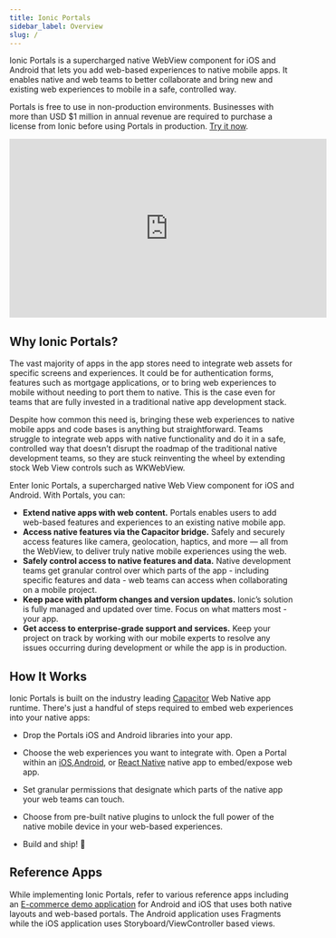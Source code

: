 ```yaml
---
title: Ionic Portals
sidebar_label: Overview
slug: /
---
```


<head>
  <link rel="canonical" href="http://ionic.io/docs/portals" />
</head>

Ionic Portals is a supercharged native WebView component for iOS and Android that lets you add web-based experiences to native mobile apps. It enables native and web teams to better collaborate and bring new and existing web experiences to mobile in a safe, controlled way.

Portals is free to use in non-production environments. Businesses with more than USD $1 million in annual revenue are required to purchase a license from Ionic before using Portals in production. [Try it now](https://ionic.io/register-portals).

<div
  style={{
    position: "relative",
    paddingBottom: "56.25%",
    height: 0,
  }}>
  <iframe
    width="560"
    height="315"
    src="https://www.youtube.com/embed/G9A9EI64Wig"
    title="YouTube video player"
    frameborder="0"
    allow="accelerometer; autoplay; clipboard-write; encrypted-media; gyroscope; picture-in-picture"
    allowfullscreen
    style={{
      position: "absolute",
      top: 0,
      left: 0,
      width: "100%",
      height: "100%",
    }}
  ></iframe>
</div>

## Why Ionic Portals?

The vast majority of apps in the app stores need to integrate web assets for specific screens and experiences. It could be for authentication forms, features such as mortgage applications, or to bring web experiences to mobile without needing to port them to native. This is the case even for teams that are fully invested in a traditional native app development stack.

Despite how common this need is, bringing these web experiences to native mobile apps and code bases is anything but straightforward. Teams struggle to integrate web apps with native functionality and do it in a safe, controlled way that doesn’t disrupt the roadmap of the traditional native development teams, so they are stuck reinventing the wheel by extending stock Web View controls such as WKWebView.

Enter Ionic Portals, a supercharged native Web View component for iOS and Android. With Portals, you can:

- **Extend native apps with web content.** Portals enables users to add web-based features and experiences to an existing native mobile app.
- **Access native features via the Capacitor bridge.** Safely and securely access features like camera, geolocation, haptics, and more — all from the WebView, to deliver truly native mobile experiences using the web.
- **Safely control access to native features and data.** Native development teams get granular control over which parts of the app - including specific features and data - web teams can access when collaborating on a mobile project.
- **Keep pace with platform changes and version updates.** Ionic’s solution is fully managed and updated over time. Focus on what matters most - your app.
- **Get access to enterprise-grade support and services.** Keep your project on track by working with our mobile experts to resolve any issues occurring during development or while the app is in production.

## How It Works

Ionic Portals is built on the industry leading [Capacitor](https://capacitorjs.com) Web Native app runtime. There's just a handful of steps required to embed web experiences into your native apps:

- Drop the Portals iOS and Android libraries into your app.

- Choose the web experiences you want to integrate with. Open a Portal within an [iOS](./for-ios/getting-started),[Android](./for-android/getting-started), or [React Native](./for-react-native/getting-started) native app to embed/expose web app.

- Set granular permissions that designate which parts of the native app your web teams can touch.

- Choose from pre-built native plugins to unlock the full power of the native mobile device in your web-based experiences.

- Build and ship! 🚀

## Reference Apps

While implementing Ionic Portals, refer to various reference apps including an [E-commerce demo application](./for-ios/examples/ecommerce-app) for Android and iOS that uses both native layouts and web-based portals. The Android application uses Fragments while the iOS application uses Storyboard/ViewController based views.
